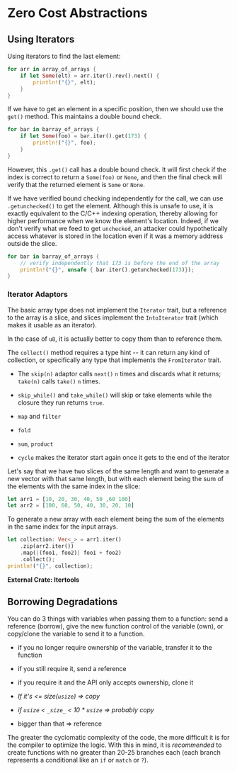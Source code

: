 # Zero Cost Abstractions

## Using Iterators

Using iterators to find the last element:
```rust
for arr in array_of_arrays {
    if let Some(elt) = arr.iter().rev().next() {
        println!("{}", elt);
    }
}
```

If we have to get an element in a specific position, then we should use the `get()` method. This maintains a double bound check.

```rust
for bar in barray_of_arrays {
    if let Some(foo) = bar.iter().get(173) {
        println!("{}", foo);
    }
}
```

However, this `.get()` call has a double bound check. It will first check if the index is correct to return a `Some(foo)` or `None`, and then the final check will verify that the returned element is `Some` or `None`.

If we have verified bound checking independently for the call, we can use `.getunchecked()` to get the element. Although this is unsafe to use, it is exactly equivalent to the C/C++ indexing operation, thereby allowing for higher performance when we know the element's location. Indeed, if we don't verify what we feed to get `unchecked`, an attacker could hypothetically access whatever is stored in the location even if it was a memory address outside the slice.

```rust
for bar in barray_of_arrays {
    // verify independently that 173 is before the end of the array
    println!("{}", unsafe { bar.iter().getunchecked(173)});
}
```

### Iterator Adaptors

The basic array type does not implement the `Iterator` trait, but a reference to the array is a slice, and slices implement the `IntoIterator` trait (which makes it usable as an iterator).

In the case of `u8`, it is actually better to copy them than to reference them.

The `collect()` method requires a type hint -- it can return any kind of collection, or specifically any type that implements the `FromIterator` trait.

* The `skip(n)` adaptor calls `next()` `n` times and discards what it returns; `take(n)` calls `take()` `n` times.
* `skip_while()` and `take_while()` will skip or take elements while the closure they run returns `true`.
* `map` and `filter`
* `fold`
* `sum`, `product`

* `cycle` makes the iterator start again once it gets to the end of the iterator

Let's say that we have two slices of the same length and want to generate a new vector with that same length, but with each element being the sum of the elements with the same index in the slice:

```rust
let arr1 = [10, 20, 30, 40, 50 ,60 100]
let arr2 = [100, 60, 50, 40, 30, 20, 10]
```

To generate a new array with each element being the sum of the elements in the same index for the input arrays.

```rust
let collection: Vec<_> = arr1.iter()
    .zip(arr2.iter())
    .map(|(foo1, foo2)| foo1 + foo2)
    .collect();
println!("{}", collection);
```

**External Crate: Itertools**

## Borrowing Degradations

You can do 3 things with variables when passing them to a function: send a reference (borrow), give the new function control of the variable (own), or copy/clone the variable to send it to a function.
* if you no longer require ownership of the variable, transfer it to the function
* if you still require it, send a reference
* if you require it and the API only accepts ownership, clone it

* *If it's <= size(`usize`) => copy*
* *if `usize` < `_size_` < 10 * `usize` => probably copy*
* bigger than that => reference

The greater the cyclomatic complexity of the code, the more difficult it is for the compiler to optimize the logic. With this in mind, it is *recommended* to create functions with no greater than 20-25 branches each (each branch represents a conditional like an `if` or `match` or `?`).
